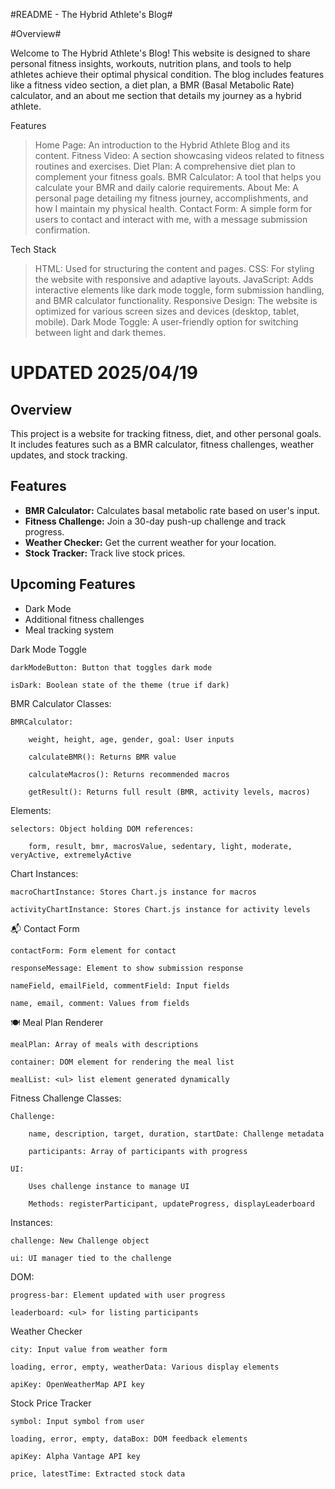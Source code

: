 #README - The Hybrid Athlete's Blog#

#Overview#

Welcome to The Hybrid Athlete's Blog! This website is designed to share personal fitness insights, workouts, nutrition plans, and tools to help athletes achieve their 
optimal physical condition. The blog includes features like a fitness video section, a diet plan, a BMR (Basal Metabolic Rate) calculator, and an about me section that details my journey as a hybrid athlete.

Features
>  Home Page: An introduction to the Hybrid Athlete Blog and its content.
>  Fitness Video: A section showcasing videos related to fitness routines and exercises.
>  Diet Plan: A comprehensive diet plan to complement your fitness goals.
>  BMR Calculator: A tool that helps you calculate your BMR and daily calorie requirements.
>  About Me: A personal page detailing my fitness journey, accomplishments, and how I maintain my physical health.
>  Contact Form: A simple form for users to contact and interact with me, with a message submission confirmation.

Tech Stack
>  HTML: Used for structuring the content and pages.
>  CSS: For styling the website with responsive and adaptive layouts.
>  JavaScript: Adds interactive elements like dark mode toggle, form submission handling, and BMR calculator functionality.
>  Responsive Design: The website is optimized for various screen sizes and devices (desktop, tablet, mobile).
>  Dark Mode Toggle: A user-friendly option for switching between light and dark themes.

# UPDATED 2025/04/19

## Overview
This project is a website for tracking fitness, diet, and other personal goals. It includes features such as a BMR calculator, fitness challenges, weather updates, and stock tracking.

## Features
- **BMR Calculator:** Calculates basal metabolic rate based on user's input.
- **Fitness Challenge:** Join a 30-day push-up challenge and track progress.
- **Weather Checker:** Get the current weather for your location.
- **Stock Tracker:** Track live stock prices.

## Upcoming Features
- Dark Mode
- Additional fitness challenges
- Meal tracking system





 Dark Mode Toggle

    darkModeButton: Button that toggles dark mode

    isDark: Boolean state of the theme (true if dark)

BMR Calculator
Classes:

    BMRCalculator:

        weight, height, age, gender, goal: User inputs

        calculateBMR(): Returns BMR value

        calculateMacros(): Returns recommended macros

        getResult(): Returns full result (BMR, activity levels, macros)

Elements:

    selectors: Object holding DOM references:

        form, result, bmr, macrosValue, sedentary, light, moderate, veryActive, extremelyActive

Chart Instances:

    macroChartInstance: Stores Chart.js instance for macros

    activityChartInstance: Stores Chart.js instance for activity levels

📬 Contact Form

    contactForm: Form element for contact

    responseMessage: Element to show submission response

    nameField, emailField, commentField: Input fields

    name, email, comment: Values from fields

🍽️ Meal Plan Renderer

    mealPlan: Array of meals with descriptions

    container: DOM element for rendering the meal list

    mealList: <ul> list element generated dynamically

Fitness Challenge
Classes:

    Challenge:

        name, description, target, duration, startDate: Challenge metadata

        participants: Array of participants with progress

    UI:

        Uses challenge instance to manage UI

        Methods: registerParticipant, updateProgress, displayLeaderboard

Instances:

    challenge: New Challenge object

    ui: UI manager tied to the challenge

DOM:

    progress-bar: Element updated with user progress

    leaderboard: <ul> for listing participants

Weather Checker

    city: Input value from weather form

    loading, error, empty, weatherData: Various display elements

    apiKey: OpenWeatherMap API key

Stock Price Tracker

    symbol: Input symbol from user

    loading, error, empty, dataBox: DOM feedback elements

    apiKey: Alpha Vantage API key

    price, latestTime: Extracted stock data
